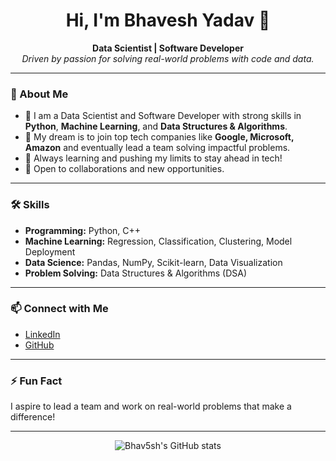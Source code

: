 <h1 align="center">Hi, I'm Bhavesh Yadav 👋</h1>

<p align="center">
  <b>Data Scientist | Software Developer</b><br>
  <i>Driven by passion for solving real-world problems with code and data.</i>
</p>

---

### 🚀 About Me

- 🔭 I am a Data Scientist and Software Developer with strong skills in **Python**, **Machine Learning**, and **Data Structures & Algorithms**.
- 🌟 My dream is to join top tech companies like **Google, Microsoft, Amazon** and eventually lead a team solving impactful problems.
- 🌱 Always learning and pushing my limits to stay ahead in tech!
- 🤝 Open to collaborations and new opportunities.

---

### 🛠️ Skills

- **Programming:** Python, C++
- **Machine Learning:** Regression, Classification, Clustering, Model Deployment
- **Data Science:** Pandas, NumPy, Scikit-learn, Data Visualization
- **Problem Solving:** Data Structures & Algorithms (DSA)

---

### 📫 Connect with Me

- [LinkedIn](https://www.linkedin.com/in/bhav5sh/)
- [GitHub](https://github.com/Bhav5sh)

---

### ⚡ Fun Fact

I aspire to lead a team and work on real-world problems that make a difference!

---

<p align="center">
  <img src="https://github-readme-stats.vercel.app/api?username=Bhav5sh&show_icons=true&theme=radical" alt="Bhav5sh's GitHub stats" />
</p>
